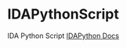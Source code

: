 # IDAPythonScript
IDA Python Script
[IDAPython Docs](https://www.hex-rays.com/products/ida/support/idapython_docs/)
